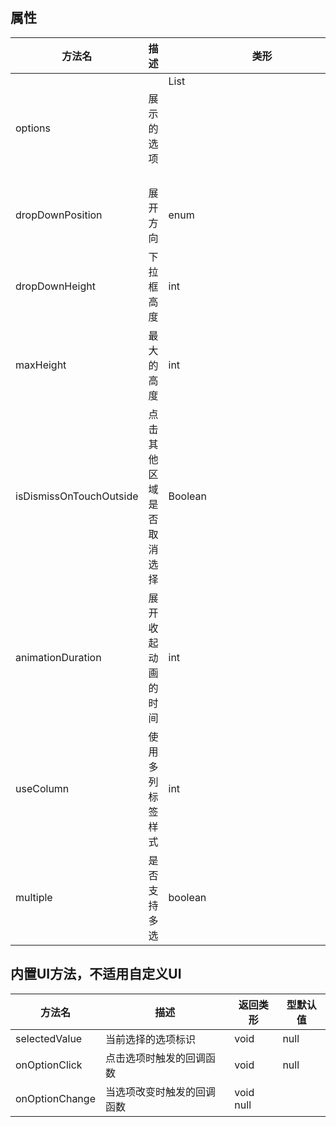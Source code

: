 ## 属性
| 方法名 | 描述 | 类形 | 型默认值 |
| --- | --- | ---| ---|
| options | 展示的选项 | List<Object> | null |
| dropDownPosition | 展开方向 | enum | Top |
| dropDownHeight | 下拉框高度 | int | 0 |
| maxHeight | 最大的高度 | int | 0 |
| isDismissOnTouchOutside | 点击其他区域是否取消选择 | Boolean | true |
| animationDuration | 展开收起动画的时间 | int | 300 |
| useColumn | 使用多列标签样式 | int | 3 |
| multiple | 是否支持多选 | boolean | false |

## 内置UI方法，不适用自定义UI
| 方法名 | 描述 | 返回类形 | 型默认值 |
| --- | --- | ---| ---|
| selectedValue | 当前选择的选项标识 | void | null |
| onOptionClick | 点击选项时触发的回调函数 | void | null |
| onOptionChange | 当选项改变时触发的回调函数 | void null |

